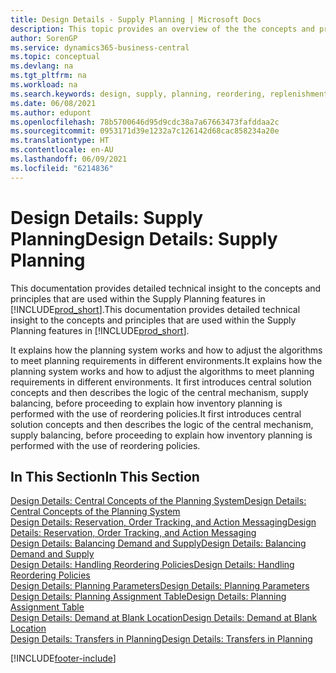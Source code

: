 ```yaml
---
title: Design Details - Supply Planning | Microsoft Docs
description: This topic provides an overview of the the concepts and principles that are used within the Supply Planning features in Business Central.
author: SorenGP
ms.service: dynamics365-business-central
ms.topic: conceptual
ms.devlang: na
ms.tgt_pltfrm: na
ms.workload: na
ms.search.keywords: design, supply, planning, reordering, replenishment
ms.date: 06/08/2021
ms.author: edupont
ms.openlocfilehash: 78b5700646d95d9cdc38a7a67663473fafddaa2c
ms.sourcegitcommit: 0953171d39e1232a7c126142d68cac858234a20e
ms.translationtype: HT
ms.contentlocale: en-AU
ms.lasthandoff: 06/09/2021
ms.locfileid: "6214836"
---
```

# <a name="design-details-supply-planning"></a><span data-ttu-id="67b7e-103">Design Details: Supply Planning</span><span class="sxs-lookup"><span data-stu-id="67b7e-103">Design Details: Supply Planning</span></span>
<span data-ttu-id="67b7e-104">This documentation provides detailed technical insight to the concepts and principles that are used within the Supply Planning features in [!INCLUDE[prod_short](includes/prod_short.md)].</span><span class="sxs-lookup"><span data-stu-id="67b7e-104">This documentation provides detailed technical insight to the concepts and principles that are used within the Supply Planning features in [!INCLUDE[prod_short](includes/prod_short.md)].</span></span>  

<span data-ttu-id="67b7e-105">It explains how the planning system works and how to adjust the algorithms to meet planning requirements in different environments.</span><span class="sxs-lookup"><span data-stu-id="67b7e-105">It explains how the planning system works and how to adjust the algorithms to meet planning requirements in different environments.</span></span> <span data-ttu-id="67b7e-106">It first introduces central solution concepts and then describes the logic of the central mechanism, supply balancing, before proceeding to explain how inventory planning is performed with the use of reordering policies.</span><span class="sxs-lookup"><span data-stu-id="67b7e-106">It first introduces central solution concepts and then describes the logic of the central mechanism, supply balancing, before proceeding to explain how inventory planning is performed with the use of reordering policies.</span></span>  

## <a name="in-this-section"></a><span data-ttu-id="67b7e-107">In This Section</span><span class="sxs-lookup"><span data-stu-id="67b7e-107">In This Section</span></span>  
[<span data-ttu-id="67b7e-108">Design Details: Central Concepts of the Planning System</span><span class="sxs-lookup"><span data-stu-id="67b7e-108">Design Details: Central Concepts of the Planning System</span></span>](design-details-central-concepts-of-the-planning-system.md)  
[<span data-ttu-id="67b7e-109">Design Details: Reservation, Order Tracking, and Action Messaging</span><span class="sxs-lookup"><span data-stu-id="67b7e-109">Design Details: Reservation, Order Tracking, and Action Messaging</span></span>](design-details-reservation-order-tracking-and-action-messaging.md)  
[<span data-ttu-id="67b7e-110">Design Details: Balancing Demand and Supply</span><span class="sxs-lookup"><span data-stu-id="67b7e-110">Design Details: Balancing Demand and Supply</span></span>](design-details-balancing-demand-and-supply.md)  
[<span data-ttu-id="67b7e-111">Design Details: Handling Reordering Policies</span><span class="sxs-lookup"><span data-stu-id="67b7e-111">Design Details: Handling Reordering Policies</span></span>](design-details-handling-reordering-policies.md)  
[<span data-ttu-id="67b7e-112">Design Details: Planning Parameters</span><span class="sxs-lookup"><span data-stu-id="67b7e-112">Design Details: Planning Parameters</span></span>](design-details-planning-parameters.md)  
[<span data-ttu-id="67b7e-113">Design Details: Planning Assignment Table</span><span class="sxs-lookup"><span data-stu-id="67b7e-113">Design Details: Planning Assignment Table</span></span>](design-details-planning-assignment-table.md)  
[<span data-ttu-id="67b7e-114">Design Details: Demand at Blank Location</span><span class="sxs-lookup"><span data-stu-id="67b7e-114">Design Details: Demand at Blank Location</span></span>](design-details-demand-at-blank-location.md)  
[<span data-ttu-id="67b7e-115">Design Details: Transfers in Planning</span><span class="sxs-lookup"><span data-stu-id="67b7e-115">Design Details: Transfers in Planning</span></span>](design-details-transfers-in-planning.md)


[!INCLUDE[footer-include](includes/footer-banner.md)]